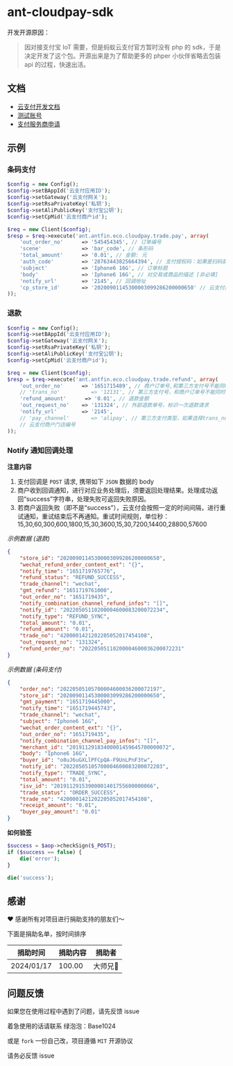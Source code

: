 
# ant-cloudpay-sdk

开发开源原因：

> 因对接支付宝 IoT 需要，但是蚂蚁云支付官方暂时没有 php 的 sdk，于是决定开发了这个包。开源出来是为了帮助更多的 phper 小伙伴省略去包装 api 的过程，快速出活。

## 文档

- [云支付开发文档](https://www.yuque.com/docs/share/c9e415da-70be-4004-852a-3b510fb43b07?#dJJrQ)
- [测试账号](https://tech.antfin.com/docs/2/157009)
- [支付服务商申请](https://tech.antfin.com/docs/2/144800)


## 示例

### 条码支付

```php
$config = new Config();
$config->setBAppId('云支付应用ID');
$config->setGateway('云支付网关'); 
$config->setRsaPrivateKey('私钥');
$config->setAliPublicKey('支付宝公钥');
$config->setCpMid('云支付商户id');

$req = new Client($config);
$resp = $req->execute('ant.antfin.eco.cloudpay.trade.pay', array(
    'out_order_no'      => '545454345', // 订单编号
    'scene'             => 'bar_code', // 条形码
    'total_amount'      => '0.01', // 金额: 元
    'auth_code'         => '28763443825664394', // 支付授权码：如果是扫码就是支付宝或者微信付款码对应的那串数字
    'subject'           => 'Iphone6 16G', // 订单标题
    'body'              => 'Iphone6 16G', // 对交易或商品的描述 [非必填]
    'notify_url'        => '2145', // 回调地址
    'cp_store_id'       => '20200901145300003099286200000650' // 云支付商户门店编号
));
```

### 退款

```php
$config = new Config();
$config->setBAppId('云支付应用ID');
$config->setGateway('云支付网关'); 
$config->setRsaPrivateKey('私钥');
$config->setAliPublicKey('支付宝公钥');
$config->setCpMid('云支付商户id');

$req = new Client($config);
$resp = $req->execute('ant.antfin.eco.cloudpay.trade.refund', array(
    'out_order_no'      => '1651715489', // 商户订单号,和第三方支付号不能同时为空
    // 'trans_no'          => '12131', // 第三方支付号，和商户订单号不能同时为空
    'refund_amount'      => '0.01', // 退款金额
    'out_request_no'    => '131324', // 外部退款单号，标识一次退款请求
    'notify_url'        => '2145',
    // 'pay_channel'       => 'alipay', // 第三方支付类型，如果选择trans_no，则不能为空 [alipay, wechat]
    // 云支付商户门店编号
));
```

### Notify 通知回调处理

**注意内容**

1. 支付回调是 `POST` 请求, 携带如下 `JSON` 数据的 body
2. 商户收到回调通知，进行对应业务处理后，须要返回处理结果。处理成功返回“success”字符串，处理失败可返回失败原因。
3. 若商户返回失败（即不是“success”），云支付会按照一定的时间间隔，进行重试通知，重试结束后不再通知。重试时间规则，单位秒：15,30,60,300,600,1800,15,30,3600,15,30,7200,14400,28800,57600

*示例数据 (退款)*

```json
{
    "store_id": "20200901145300003099286200000650",
    "wechat_refund_order_content_ext": "{}",
    "notify_time": "1651719765776",
    "refund_status": "REFUND_SUCCESS",
    "trade_channel": "wechat",
    "gmt_refund": "1651719761000",
    "out_order_no": "1651719435",
    "notify_combination_channel_refund_infos": "[]",
    "notify_id": "20220505110200004600083200072234",
    "notify_type": "REFUND_SYNC",
    "total_amount": "0.01",
    "refund_amount": "0.01",
    "trade_no": "4200001421202205052017454108",
    "out_request_no": "131324",
    "refund_order_no": "20220505110200004600036200072231"
}
```

*示例数据 (条码支付)*

```json
{
    "order_no": "20220505105700004600036200072197",
    "store_id": "20200901145300003099286200000650",
    "gmt_payment": "1651719445000",
    "notify_time": "1651719445743",
    "trade_channel": "wechat",
    "subject": "Iphone6 16G",
    "wechat_order_content_ext": "{}",
    "out_order_no": "1651719435",
    "notify_combination_channel_pay_infos": "[]",
    "merchant_id": "20191129183400001459645700000072",
    "body": "Iphone6 16G",
    "buyer_id": "o8uJ6uGXLlPFCpQA-F9UnLPnF3tw",
    "notify_id": "20220505105700004600083200072203",
    "notify_type": "TRADE_SYNC",
    "total_amount": "0.01",
    "isv_id": "20191129153900001401755600000066",
    "trade_status": "ORDER_SUCCESS",
    "trade_no": "4200001421202205052017454108",
    "receipt_amount": "0.01",
    "buyer_pay_amount": "0.01"
}
```


**如何验签**

```php
$success = $aop->checkSign($_POST);
if ($success == false) {
    die('error');
}

die('success');
```

## 感谢

❤️ 感谢所有对项目进行捐助支持的朋友们～

下面是捐助名单，按时间排序

| 捐助时间 | 捐助内容 | 捐助者 |
| --- | --- | --- |
| 2024/01/17 | 100.00 | 大师兄🌵 |


## 问题反馈

如果您在使用过程中遇到了问题，请先反馈 issue

着急使用的话请联系 绿泡泡：Base1024

或是 `fork` 一份自己改，项目遵循 `MIT` 开源协议

请务必反馈 issue